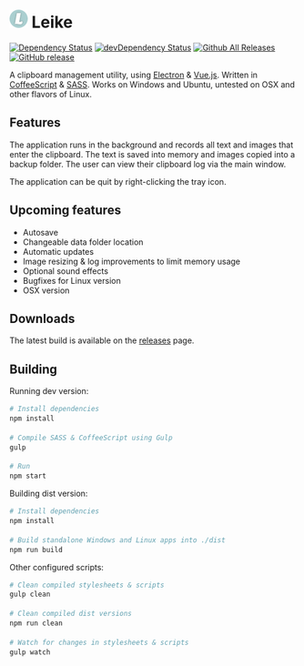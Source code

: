 # ![Leike](https://raw.githubusercontent.com/Nanofus/leike/master/app/img/icon-32px.png "Leike") Leike
[![Dependency Status](https://david-dm.org/Nanofus/leike.svg)](https://david-dm.org/Nanofus/leike) [![devDependency Status](https://david-dm.org/Nanofus/leike/dev-status.svg)](https://david-dm.org/Nanofus/leike#info=devDependencies)
[![Github All Releases](https://img.shields.io/github/downloads/Nanofus/leike/total.svg)]() [![GitHub release](https://img.shields.io/github/release/Nanofus/leike.svg)]()

A clipboard management utility, using [Electron](https://github.com/atom/electron) & [Vue.js](https://github.com/vuejs/vue). Written in [CoffeeScript](https://github.com/jashkenas/coffeescript) & [SASS](https://github.com/sass/sass). Works on Windows and Ubuntu, untested on OSX and other flavors of Linux.

## Features

The application runs in the background and records all text and images that enter the clipboard. The text is saved into memory and images copied into a backup folder. The user can view their clipboard log via the main window.

The application can be quit by right-clicking the tray icon.

## Upcoming features

* Autosave
* Changeable data folder location
* Automatic updates
* Image resizing & log improvements to limit memory usage
* Optional sound effects
* Bugfixes for Linux version
* OSX version

## Downloads

The latest build is available on the [releases](https://github.com/Nanofus/leike/releases/latest) page.

## Building

Running dev version:

```sh
# Install dependencies
npm install

# Compile SASS & CoffeeScript using Gulp
gulp

# Run
npm start
```

Building dist version:

```sh
# Install dependencies
npm install

# Build standalone Windows and Linux apps into ./dist
npm run build
```

Other configured scripts:

```sh
# Clean compiled stylesheets & scripts
gulp clean

# Clean compiled dist versions
npm run clean

# Watch for changes in stylesheets & scripts
gulp watch
```
